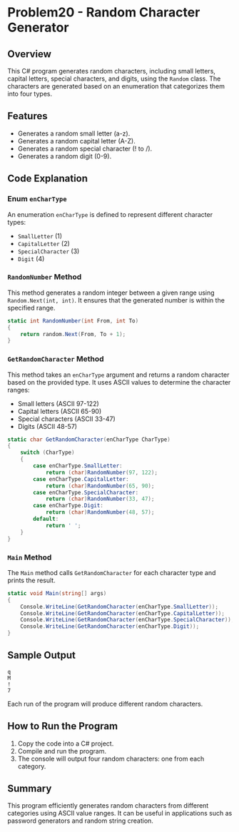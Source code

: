 # Problem20 - Random Character Generator

## Overview
This C# program generates random characters, including small letters, capital letters, special characters, and digits, using the `Random` class. The characters are generated based on an enumeration that categorizes them into four types.

## Features
- Generates a random small letter (a-z).
- Generates a random capital letter (A-Z).
- Generates a random special character (! to /).
- Generates a random digit (0-9).

## Code Explanation

### Enum `enCharType`
An enumeration `enCharType` is defined to represent different character types:
- `SmallLetter` (1)
- `CapitalLetter` (2)
- `SpecialCharacter` (3)
- `Digit` (4)

### `RandomNumber` Method
This method generates a random integer between a given range using `Random.Next(int, int)`. It ensures that the generated number is within the specified range.

```csharp
static int RandomNumber(int From, int To)
{
    return random.Next(From, To + 1);
}
```

### `GetRandomCharacter` Method
This method takes an `enCharType` argument and returns a random character based on the provided type. It uses ASCII values to determine the character ranges:
- Small letters (ASCII 97-122)
- Capital letters (ASCII 65-90)
- Special characters (ASCII 33-47)
- Digits (ASCII 48-57)

```csharp
static char GetRandomCharacter(enCharType CharType)
{
    switch (CharType)
    {
        case enCharType.SmallLetter:
            return (char)RandomNumber(97, 122);
        case enCharType.CapitalLetter:
            return (char)RandomNumber(65, 90);
        case enCharType.SpecialCharacter:
            return (char)RandomNumber(33, 47);
        case enCharType.Digit:
            return (char)RandomNumber(48, 57);
        default:
            return ' ';
    }
}
```

### `Main` Method
The `Main` method calls `GetRandomCharacter` for each character type and prints the result.

```csharp
static void Main(string[] args)
{
    Console.WriteLine(GetRandomCharacter(enCharType.SmallLetter));
    Console.WriteLine(GetRandomCharacter(enCharType.CapitalLetter));
    Console.WriteLine(GetRandomCharacter(enCharType.SpecialCharacter));
    Console.WriteLine(GetRandomCharacter(enCharType.Digit));
}
```

## Sample Output
```
q
M
!
7
```
Each run of the program will produce different random characters.

## How to Run the Program
1. Copy the code into a C# project.
2. Compile and run the program.
3. The console will output four random characters: one from each category.

## Summary
This program efficiently generates random characters from different categories using ASCII value ranges. It can be useful in applications such as password generators and random string creation.


